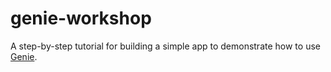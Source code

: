 # genie-workshop

A step-by-step tutorial for building a simple app to demonstrate how to use [Genie](http://github.com/kentcdodds/genie).
